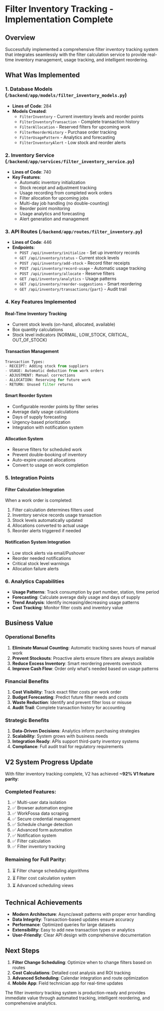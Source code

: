 # Filter Inventory Tracking - Implementation Complete

## Overview
Successfully implemented a comprehensive filter inventory tracking system that integrates seamlessly with the filter calculation service to provide real-time inventory management, usage tracking, and intelligent reordering.

## What Was Implemented

### 1. Database Models (`/backend/app/models/filter_inventory_models.py`)
- **Lines of Code**: 284
- **Models Created**:
  - `FilterInventory` - Current inventory levels and reorder points
  - `FilterInventoryTransaction` - Complete transaction history
  - `FilterAllocation` - Reserved filters for upcoming work
  - `FilterReorderHistory` - Purchase order tracking
  - `FilterUsagePattern` - Analytics and forecasting
  - `FilterInventoryAlert` - Low stock and reorder alerts

### 2. Inventory Service (`/backend/app/services/filter_inventory_service.py`)
- **Lines of Code**: 740
- **Key Features**:
  - Automatic inventory initialization
  - Stock receipt and adjustment tracking
  - Usage recording from completed work orders
  - Filter allocation for upcoming jobs
  - Multi-day job handling (no double-counting)
  - Reorder point monitoring
  - Usage analytics and forecasting
  - Alert generation and management

### 3. API Routes (`/backend/app/routes/filter_inventory.py`)
- **Lines of Code**: 446
- **Endpoints**:
  - `POST /api/inventory/initialize` - Set up inventory records
  - `GET /api/inventory/status` - Current stock levels
  - `POST /api/inventory/add-stock` - Record filter receipts
  - `POST /api/inventory/record-usage` - Automatic usage tracking
  - `POST /api/inventory/allocate` - Reserve filters
  - `GET /api/inventory/analytics` - Usage patterns
  - `GET /api/inventory/reorder-suggestions` - Smart reordering
  - `GET /api/inventory/transactions/{part}` - Audit trail

### 4. Key Features Implemented

#### Real-Time Inventory Tracking
- Current stock levels (on-hand, allocated, available)
- Box quantity calculations
- Stock level indicators (NORMAL, LOW_STOCK, CRITICAL, OUT_OF_STOCK)

#### Transaction Management
```python
Transaction Types:
- RECEIPT: Adding stock from suppliers
- USAGE: Automatic deduction from work orders
- ADJUSTMENT: Manual corrections
- ALLOCATION: Reserving for future work
- RETURN: Unused filter returns
```

#### Smart Reorder System
- Configurable reorder points by filter series
- Average daily usage calculations
- Days of supply forecasting
- Urgency-based prioritization
- Integration with notification system

#### Allocation System
- Reserve filters for scheduled work
- Prevent double-booking of inventory
- Auto-expire unused allocations
- Convert to usage on work completion

### 5. Integration Points

#### Filter Calculation Integration
When a work order is completed:
1. Filter calculation determines filters used
2. Inventory service records usage transaction
3. Stock levels automatically updated
4. Allocations converted to actual usage
5. Reorder alerts triggered if needed

#### Notification System Integration
- Low stock alerts via email/Pushover
- Reorder needed notifications
- Critical stock level warnings
- Allocation failure alerts

### 6. Analytics Capabilities

- **Usage Patterns**: Track consumption by part number, station, time period
- **Forecasting**: Calculate average daily usage and days of supply
- **Trend Analysis**: Identify increasing/decreasing usage patterns
- **Cost Tracking**: Monitor filter costs and inventory value

## Business Value

### Operational Benefits
1. **Eliminate Manual Counting**: Automatic tracking saves hours of manual work
2. **Prevent Stockouts**: Proactive alerts ensure filters are always available
3. **Reduce Excess Inventory**: Smart reordering prevents overstock
4. **Improve Cash Flow**: Order only what's needed based on usage patterns

### Financial Benefits
1. **Cost Visibility**: Track exact filter costs per work order
2. **Budget Forecasting**: Predict future filter needs and costs
3. **Waste Reduction**: Identify and prevent filter loss or misuse
4. **Audit Trail**: Complete transaction history for accounting

### Strategic Benefits
1. **Data-Driven Decisions**: Analytics inform purchasing strategies
2. **Scalability**: System grows with business needs
3. **Integration Ready**: APIs support third-party inventory systems
4. **Compliance**: Full audit trail for regulatory requirements

## V2 System Progress Update

With filter inventory tracking complete, V2 has achieved **~92% V1 feature parity**:

### Completed Features:
1. ✅ Multi-user data isolation
2. ✅ Browser automation engine
3. ✅ WorkFossa data scraping
4. ✅ Secure credential management
5. ✅ Schedule change detection
6. ✅ Advanced form automation
7. ✅ Notification system
8. ✅ Filter calculation
9. ✅ Filter inventory tracking

### Remaining for Full Parity:
1. ⏳ Filter change scheduling algorithms
2. ⏳ Filter cost calculation system
3. ⏳ Advanced scheduling views

## Technical Achievements

- **Modern Architecture**: Async/await patterns with proper error handling
- **Data Integrity**: Transaction-based updates ensure accuracy
- **Performance**: Optimized queries for large datasets
- **Extensibility**: Easy to add new transaction types or analytics
- **User-Friendly**: Clear API design with comprehensive documentation

## Next Steps

1. **Filter Change Scheduling**: Optimize when to change filters based on routes
2. **Cost Calculations**: Detailed cost analysis and ROI tracking
3. **Advanced Scheduling**: Calendar integration and route optimization
4. **Mobile App**: Field technician app for real-time updates

The filter inventory tracking system is production-ready and provides immediate value through automated tracking, intelligent reordering, and comprehensive analytics.